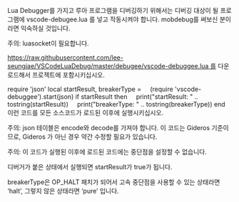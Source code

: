 Lua Debugger를 가지고 루아 프로그램을 디버깅하기 위해서는
디버깅 대상이 될 프로그램에 vscode-debugee.lua 를 넣고 작동시켜야 합니다.
mobdebug를 써보신 분이라면 익숙하실 것입니다.

주의: luasocket이 필요합니다.

https://raw.githubusercontent.com/lee-seungjae/VSCodeLuaDebug/master/debugee/vscode-debuggee.lua 를 다운로드해서 프로젝트에 포함시키십시오.

require 'json'
local startResult, breakerType =
    (require 'vscode-debuggee').start(json)
if startResult then
    print("startResult: " .. tostring(startResult))
    print("breakerType: " .. tostring(breakerType))
end
이런 코드를 모든 소스코드가 로드된 이후에 실행시키십시오.

주의: json 테이블은 encode와 decode를 가져야 합니다.
이 코드는 Gideros 기준이므로, Gideros 가 아닌 경우 약간 수정할 필요가 있습니다.

주의: 이 코드가 실행된 이후에 로드된 코드에는 중단점을 설정할 수 없습니다.


디버거가 붙은 상태에서 실행되면 startResult가 true가 됩니다.

breakerType은 OP_HALT 패치가 되어서 고속 중단점을 사용할 수 있는 상태라면 ‘halt’,
그렇지 않은 상태라면 ‘pure’ 입니다.